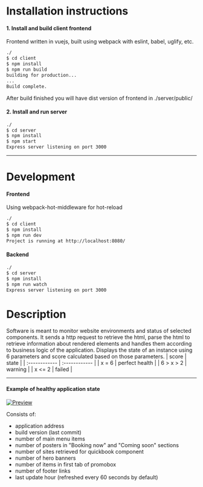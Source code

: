 # Installation instructions

#### 1. Install and build client frontend
Frontend written in vuejs, built using webpack with eslint, babel, uglify, etc.
```sh
./
$ cd client
$ npm install
$ npm run build
building for production...
...
Build complete.
```
After build finished you will have dist version of frontend in ./server/public/

#### 2. Install and run server
```sh
./
$ cd server
$ npm install
$ npm start
Express server listening on port 3000
```

------------

# Development
#### Frontend
Using webpack-hot-middleware for hot-reload
```sh
./
$ cd client
$ npm install
$ npm run dev
Project is running at http://localhost:8080/
```
#### Backend
```sh
./
$ cd server
$ npm install
$ npm run watch
Express server listening on port 3000
```

# Description
Software is meant to monitor website environments and status of selected components. It sends a http request to retrieve the html, parse the html to retrieve information about rendered elements and handles them according to business logic of the application.
Displays the state of an instance using 6 parameters and score calculated based on those parameters.
| score  | state  |
| :------------ | :------------ |
| x = 6 | perfect health |
| 6 > x > 2 | warning |
| x <= 2 | failed |

------------

#### Example of healthy application state
[![Preview](https://i.imgur.com/DkScfaf.png "Preview")](https://i.imgur.com/DkScfaf.png "Preview")

Consists of:
- application address
- build version (last commit)
- number of main menu items
- number of posters in "Booking now" and "Coming soon" sections
- number of sites retrieved for quickbook component
- number of hero banners
- number of items in first tab of promobox
- number of footer links
- last update hour (refreshed every 60 seconds by default)